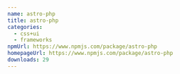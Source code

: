 ```yaml
---
name: astro-php
title: astro-php
categories:
  - css+ui
  - frameworks
npmUrl: https://www.npmjs.com/package/astro-php
homepageUrl: https://www.npmjs.com/package/astro-php
downloads: 29
---
```

